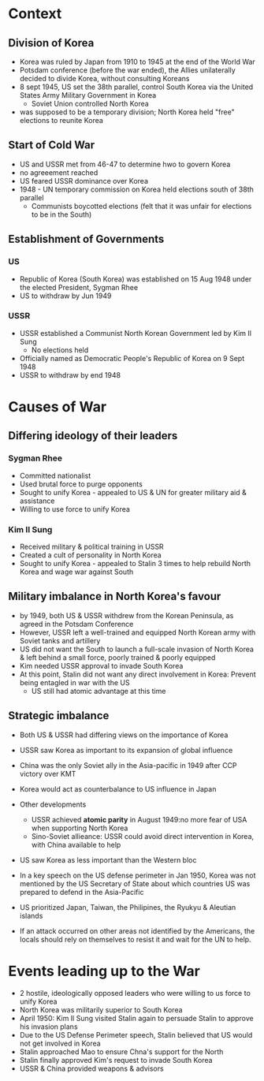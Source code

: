 # Context

## Division of Korea

- Korea was ruled by Japan from 1910 to 1945 at the end of the World War
- Potsdam conference (before the war ended), the Allies unilaterally decided to divide Korea, without consulting Koreans
- 8 sept 1945, US set the 38th parallel, control South Korea via the United States Army Military Government in Korea
	- Soviet Union controlled North Korea
- was supposed to be a temporary division; North Korea held "free" elections to reunite Korea

## Start of Cold War

- US and USSR met from 46-47 to determine hwo to govern Korea
- no agreeement reached
- US feared USSR dominance over Korea
- 1948 - UN temporary commission on Korea held elections south of 38th parallel
	- Communists boycotted elections (felt that it was unfair for elections to be in the South)

## Establishment of Governments

### US

- Republic of Korea (South Korea) was established on 15 Aug 1948 under the elected President, Sygman Rhee
- US to withdraw by Jun 1949

### USSR

- USSR established a Communist North Korean Government led by Kim Il Sung
	- No elections held
- Officially named as Democratic People's Republic of Korea on 9 Sept 1948
- USSR to withdraw by end 1948

# Causes of War

## Differing ideology of their leaders

### Sygman Rhee

- Committed nationalist
- Used brutal force to purge opponents
- Sought to unify Korea - appealed to US & UN for greater military aid & assistance
- Willing to use force to unify Korea

### Kim Il Sung

- Received military & political training in USSR
- Created a cult of personality in North Korea
- Sought to unify Korea - appealed to Stalin 3 times to help rebuild North Korea and wage war against South

## Military imbalance in North Korea's favour

- by 1949, both US & USSR withdrew from the Korean Peninsula, as agreed in the Potsdam Conference
- However, USSR left a well-trained and equipped North Korean army with Soviet  tanks and artillery
- US did not want the South to launch a full-scale invasion of North Korea & left behind a small force, poorly trained & poorly equipped
- Kim needed USSR approval to invade South Korea
- At this point, Stalin did not want any direct involvement in Korea: Prevent being entagled in war with the US
	- US still had atomic advantage at this time

## Strategic imbalance

- Both US & USSR had differing views on the importance of Korea
- USSR saw Korea as important to its expansion of global influence
- China was the only Soviet ally in the Asia-pacific in 1949 after CCP victory over KMT
- Korea would act as counterbalance to US influence in Japan
- Other developments
	- USSR achieved **atomic parity** in August 1949:no more fear of USA when supporting North Korea
	- Sino-Soviet allieance: USSR could avoid direct intervention in Korea, with China available to help

- US saw Korea as less important than the Western bloc
- In a key speech on the US defense perimeter in Jan 1950, Korea was not mentioned by the US Secretary of State about which countries US was prepared to defend in the Asia-Pacific
- US prioritized Japan, Taiwan, the Philipines, the Ryukyu & Aleutian islands
- If an attack occurred on other areas not identified by the Americans, the locals should rely on themselves to resist it and wait for the UN to help.

# Events leading up to the War

- 2 hostile, ideologically opposed leaders who were willing to us force to unify Korea
- North Korea was militarily superior to South Korea
- April 1950: Kim Il Sung visited Stalin again to persuade Stalin to approve his invasion plans
- Due to the US Defense Perimeter speech, Stalin believed that US would not get involved in Korea
- Stalin approached Mao to ensure Chna's support for the North
- Stalin finally approved Kim's request to invade South Korea
- USSR & China  provided weapons & advisors
